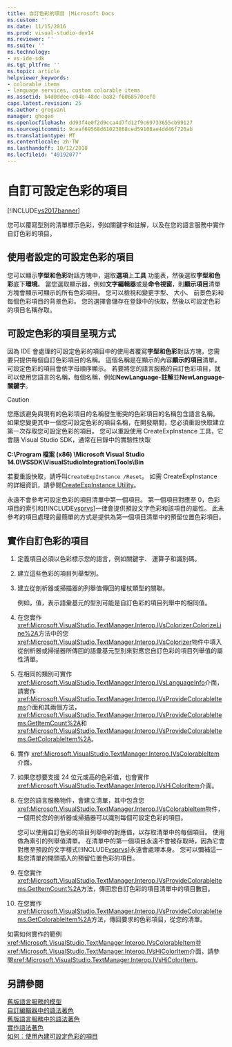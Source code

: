 ```yaml
---
title: 自訂色彩的項目 |Microsoft Docs
ms.custom: ''
ms.date: 11/15/2016
ms.prod: visual-studio-dev14
ms.reviewer: ''
ms.suite: ''
ms.technology:
- vs-ide-sdk
ms.tgt_pltfrm: ''
ms.topic: article
helpviewer_keywords:
- colorable items
- language services, custom colorable items
ms.assetid: b4d0ddee-c04b-48dc-ba82-f6068570cef0
caps.latest.revision: 25
ms.author: gregvanl
manager: ghogen
ms.openlocfilehash: dd93f4e0f2d9cca4d7fd12f9c69733655cb99127
ms.sourcegitcommit: 9ceaf69568d61023868ced59108ae4dd46f720ab
ms.translationtype: MT
ms.contentlocale: zh-TW
ms.lasthandoff: 10/12/2018
ms.locfileid: "49192077"
---
```

# <a name="custom-colorable-items"></a>自訂可設定色彩的項目
[!INCLUDE[vs2017banner](../../includes/vs2017banner.md)]

您可以覆寫型別的清單標示色彩，例如關鍵字和註解，以及在您的語言服務中實作自訂色彩的項目。  
  
## <a name="user-settings-of-colorable-items"></a>使用者設定的可設定色彩的項目  
 您可以顯示**字型和色彩**對話方塊中，選取**選項**上**工具** 功能表，然後選取**字型和色彩**底下**環境**。 當您選取顯示器，例如**文字編輯器**或是**命令視窗**，則**顯示項目**清單方塊會顯示可顯示的所有色彩項目。 您可以檢視和變更字型、 大小、 前景色彩和每個色彩項目的背景色彩。 您的選擇會儲存在登錄中的快取，然後以可設定色彩的項目名稱存取。  
  
## <a name="presentation-of-colorable-items"></a>可設定色彩的項目呈現方式  
 因為 IDE 會處理的可設定色彩的項目中的使用者覆寫**字型和色彩**對話方塊，您需要只提供每個自訂色彩項目的名稱。 這個名稱是在顯示的內容**顯示的項目**清單。 可設定色彩的項目會依字母順序顯示。 若要將您的語言服務的自訂色彩項目，就可以使用您語言的名稱，每個名稱，例如**NewLanguage-註解**並**NewLanguage-關鍵字**。  
  
> [!CAUTION]
>  您應該避免與現有的色彩項目的名稱發生衝突的色彩項目的名稱包含語言名稱。 如果您變更其中一個您可設定色彩的項目名稱，在開發期間，您必須重設快取建立第一次存取您可設定色彩的項目。 您可以重設使用 CreateExpInstance 工具，它會隨 Visual Studio SDK，通常在目錄中的實驗性快取  
>   
>  **C:\Program 檔案 (x86) \Microsoft Visual Studio 14.0\VSSDK\VisualStudioIntegration\Tools\Bin**  
>   
>  若要重設快取，請呼叫`CreateExpInstance /Reset`。 如需 CreateExpInstance 的詳細資訊，請參閱[CreateExpInstance Utility](../../extensibility/internals/createexpinstance-utility.md)。  
  
 永遠不會參考可設定色彩的項目清單中第一個項目。 第一個項目對應至 0，色彩項目的索引和[!INCLUDE[vsprvs](../../includes/vsprvs-md.md)]一律會提供預設文字色彩和該項目的屬性。 此未參考的項目處理的最簡單的方式是提供為第一個項目清單中的預留位置色彩項目。  
  
## <a name="implementing-custom-colorable-items"></a>實作自訂色彩的項目  
  
1.  定義項目必須以色彩標示您的語言，例如關鍵字、 運算子和識別碼。  
  
2.  建立這些色彩的項目列舉型別。  
  
3.  建立從剖析器或掃描器的列舉值傳回的權杖類型的關聯。  
  
     例如，值，表示語彙基元的型別可能是自訂色彩的項目列舉中的相同值。  
  
4.  在您實作<xref:Microsoft.VisualStudio.TextManager.Interop.IVsColorizer.ColorizeLine%2A>方法中的您<xref:Microsoft.VisualStudio.TextManager.Interop.IVsColorizer>物件中填入從剖析器或掃描器所傳回的語彙基元型別來對應您自訂色彩的項目列舉值的屬性清單。  
  
5.  在相同的類別可實作<xref:Microsoft.VisualStudio.TextManager.Interop.IVsLanguageInfo>介面，請實作<xref:Microsoft.VisualStudio.TextManager.Interop.IVsProvideColorableItems>介面和其兩個方法，<xref:Microsoft.VisualStudio.TextManager.Interop.IVsProvideColorableItems.GetItemCount%2A>和<xref:Microsoft.VisualStudio.TextManager.Interop.IVsProvideColorableItems.GetColorableItem%2A>。  
  
6.  實作 <xref:Microsoft.VisualStudio.TextManager.Interop.IVsColorableItem> 介面。  
  
7.  如果您想要支援 24 位元或高的色彩值，也會實作<xref:Microsoft.VisualStudio.TextManager.Interop.IVsHiColorItem>介面。  
  
8.  在您的語言服務物件，會建立清單，其中包含您<xref:Microsoft.VisualStudio.TextManager.Interop.IVsColorableItem>物件，一個用於您的剖析器或掃描器可以識別每個可設定色彩的項目。  
  
     您可以使用自訂色彩的項目列舉中的對應值，以存取清單中的每個項目。 使用做為索引的列舉值清單。 在清單中的第一個項目永遠不會被存取時，因為它會對應至預設的文字樣式[!INCLUDE[vsprvs](../../includes/vsprvs-md.md)]永遠會處理本身。 您可以彌補這一點您清單的開頭插入的預留位置色彩的項目。  
  
9. 在您實作<xref:Microsoft.VisualStudio.TextManager.Interop.IVsProvideColorableItems.GetItemCount%2A>方法，傳回您自訂色彩的項目清單中的項目數目。  
  
10. 在您實作<xref:Microsoft.VisualStudio.TextManager.Interop.IVsProvideColorableItems.GetColorableItem%2A>方法，傳回要求的色彩項目，從您的清單。  
  
 如需如何實作的範例<xref:Microsoft.VisualStudio.TextManager.Interop.IVsColorableItem>並<xref:Microsoft.VisualStudio.TextManager.Interop.IVsHiColorItem>介面，請參閱<xref:Microsoft.VisualStudio.TextManager.Interop.IVsHiColorItem>。  
  
## <a name="see-also"></a>另請參閱  
 [舊版語言服務的模型](../../extensibility/internals/model-of-a-legacy-language-service.md)   
 [自訂編輯器中的語法著色](../../extensibility/syntax-coloring-in-custom-editors.md)   
 [舊版語言服務中的語法著色](../../extensibility/internals/syntax-coloring-in-a-legacy-language-service.md)   
 [實作語法著色](../../extensibility/internals/implementing-syntax-coloring.md)   
 [如何︰使用內建可設定色彩的項目](../../extensibility/internals/how-to-use-built-in-colorable-items.md)

